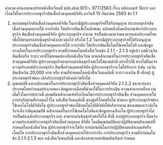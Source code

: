 คำถาม-คำตอบแนบท้ายหนังสือเวียนที่ ธปท.ฝกส.(01)ว. 977/2563
เรื่อง หลักเกณฑ์ วิธีการ และเงื่อนไขในการประกอบธุรกิจสินเชื่อส่วนบุคคลดิจิทัล
ลงวันที่ 15 กันยายน 2563
ข้อ
1.1
1. ขอบเขตธุรกิจสินเชื่อส่วนบุคคลดิจิทัล
ในกรณีผู้ประกอบธุรกิจที่ได้รับอนุญาต
ประกอบธุรกิจสินเชื่อส่วนบุคคลภายใต้
การก้ากับ ให้บริการสินเชื่อในลักษณะ
คล้ายคลึงกับหลักเกณฑ์การประกอบธุรกิจ
สินเชื่อส่วนบุคคลดิจิทัล ผู้ประกอบธุรกิจ
คําถาม
จําเป็นต้องมาแจ้งธนาคารแห่งประเทศไทย
เพื่อให้สามารถดำเนินธุรกิจดังกล่าวต่อไป
หรือไม่
1.2 ในกรณีผู้ประกอบธุรกิจที่ได้รับอนุญาต
ประกอบธุรกิจสินเชื่อส่วนบุคคลภายใต้
การกํากับ ให้บริการสินเชื่อโดยใช้เทคโนโลยี
และข้อมูลทางเลือกในการประกอบธุรกิจ
ตามที่กำหนดในหนังสือเวียนข้อ 2.1.1 -
2.1.3 อยู่แล้ว แต่มีวงเงินสินเชื่อหรือ
ระยะเวลาที่ไม่สอดคล้องกับหนังสือเวียน
ตามหลักเกณฑ์ในการประกอบธุรกิจสินเชื่อ
ส่วนบุคคลดิจิทัล
ผู้ประกอบธุรกิจสามารถดำเนินธุรกิจต่อไปได้ตามปกติ
อย่างไรก็ดี หากไม่ยื่นแจ้งความประสงค์ประกอบธุรกิจ
สินเชื่อส่วนบุคคลดิจิทัล ผู้ประกอบธุรกิจจะไม่ได้รับการ
(เช่น วงเงินสินเชื่อเกิน 20,000 บาท หรือ ตามที่ทําหนดในหนังสือเวียนฉบับนี้
ระยะเวลาเกิน 6 เดือน) ผู้ประกอบธุรกิจต้อง
เลิกประกอบธุรกิจดังกล่าวหรือไม่
2. คุณสมบัติ และหลักเกณฑ์ในการประกอบธุรกิจสินเชื่อส่วนบุคคลดิจิทัล
2.1
2.2 ธนาคารแห่งประเทศไทยกำหนดประเภทของ
ข้อมูลทางเลือกที่นำมาใช้ในการประเมิน
ความสามารถหรือความเต็มใจในการชำระหนี้
ผ่อนผันหลักเกณฑ์หรือเงื่อนไขการประกอบธุรกิจสินเชื่อ
ส่วนบุคคลภายใต้การกำกับตามที่กำหนดไว้ใน
หนังสือเวียนฉบับนี้
ของผู้บริโภคหรือไม่
คำตอบ
ผู้ประกอบธุรกิจต้องใช้เทคโนโลยีดิจิทัลใน
ผู้ประกอบธุรกิจต้องใช้เทคโนโลยีดิจิทัลให้บริการตาม
ขอบเขตและระดับใด จึงจะถือว่ามีคุณสมบัติ หลักเกณฑ์ในการใช้เทคโนโลยีและข้อมูลทางเลือกใน
ผู้ประกอบธุรกิจไม่จำเป็นต้องเลิกประกอบธุรกิจ และ
สามารถดำเนินธุรกิจต่อไปได้ ทั้งนี้ หากผู้ประกอบธุรกิจ
ยื่นแจ้งความประสงค์ประกอบธุรกิจสินเชื่อส่วนบุคคล
ดิจิทัล โดยมีคุณสมบัติและปฏิบัติตามหลักเกณฑ์ที่
กำหนดในหนังสือเวียน ผู้ประกอบธุรกิจจะได้รับ
การผ่อนผันในการปฏิบัติตามหลักเกณฑ์หรือเงื่อนไข
การประกอบธุรกิจสินเชื่อส่วนบุคคลภายใต้การกำกับ
การประกอบธุรกิจ ตามที่กำหนดในข้อ 2.1.1-2.1.3 ของ
หนังสือเวียนฉบับนี้ และต้องสามารถสาธิตผลิตภัณฑ์
กำหนด
